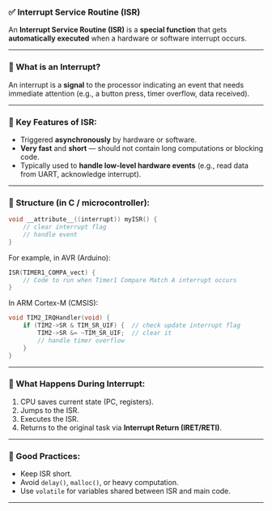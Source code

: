 ### ✅ Interrupt Service Routine (ISR)

An **Interrupt Service Routine (ISR)** is a **special function** that gets **automatically executed** when a hardware or software interrupt occurs.

---

### 🔹 What is an Interrupt?

An interrupt is a **signal** to the processor indicating an event that needs immediate attention (e.g., a button press, timer overflow, data received).

---

### 🔹 Key Features of ISR:

* Triggered **asynchronously** by hardware or software.
* **Very fast** and **short** — should not contain long computations or blocking code.
* Typically used to **handle low-level hardware events** (e.g., read data from UART, acknowledge interrupt).

---

### 🔹 Structure (in C / microcontroller):

```c
void __attribute__((interrupt)) myISR() {
    // clear interrupt flag
    // handle event
}
```

For example, in AVR (Arduino):

```c
ISR(TIMER1_COMPA_vect) {
    // Code to run when Timer1 Compare Match A interrupt occurs
}
```

In ARM Cortex-M (CMSIS):

```c
void TIM2_IRQHandler(void) {
    if (TIM2->SR & TIM_SR_UIF) {  // check update interrupt flag
        TIM2->SR &= ~TIM_SR_UIF;  // clear it
        // handle timer overflow
    }
}
```

---

### 🔹 What Happens During Interrupt:

1. CPU saves current state (PC, registers).
2. Jumps to the ISR.
3. Executes the ISR.
4. Returns to the original task via **Interrupt Return (IRET/RETI)**.

---

### 🔹 Good Practices:

* Keep ISR short.
* Avoid `delay()`, `malloc()`, or heavy computation.
* Use `volatile` for variables shared between ISR and main code.

---
